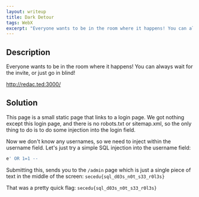 ```yaml
---
layout: writeup
title: Dark Detour
tags: WebX
excerpt: "Everyone wants to be in the room where it happens! You can always wait for the invite, or just go in blind!"
---
```


## Description

Everyone wants to be in the room where it happens! You can always wait for the invite, or just go in blind!

http://redac.ted:3000/


## Solution

This page is a small static page that links to a login page. We got nothing except this login page, and there is no robots.txt or sitemap.xml, so the only thing to do is to do some injection into the login field.

Now we don't know any usernames, so we need to inject within the username field. Let's just try a simple SQL injection into the username field:

```SQL
e' OR 1=1 --
```

Submitting this, sends you to the `/admin` page which is just a single piece of text in the middle of the screen: `secedu{sql_d03s_n0t_s33_r0l3s}`

That was a pretty quick flag: `secedu{sql_d03s_n0t_s33_r0l3s}`
